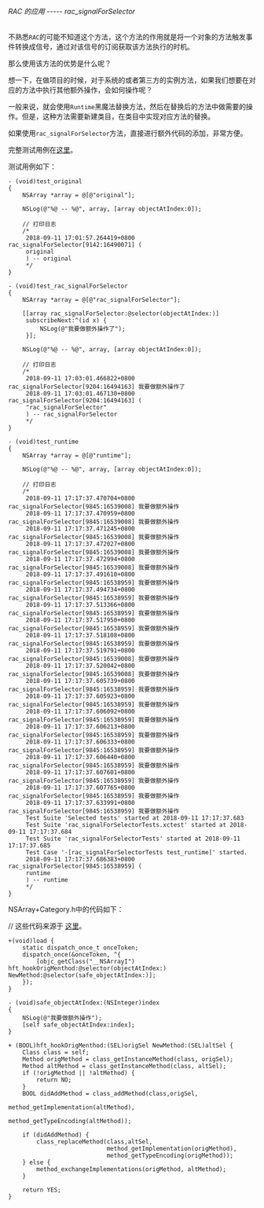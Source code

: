 ###### RAC 的应用 ----- rac_signalForSelector
不熟悉`RAC`的可能不知道这个方法，这个方法的作用就是将一个对象的方法触发事件转换成信号，通过对该信号的订阅获取该方法执行的时机。

那么使用该方法的优势是什么呢？

想一下，在做项目的时候，对于系统的或者第三方的实例方法，如果我们想要在对应的方法中执行其他额外操作，会如何操作呢？

一般来说，就会使用`Runtime`黑魔法替换方法，然后在替换后的方法中做需要的操作。但是，这种方法需要新建类目，在类目中实现对应方法的替换。

如果使用`rac_signalForSelector`方法，直接进行额外代码的添加，非常方便。


完整测试用例在[这里]()。

测试用例如下：

    - (void)test_original
    {
        NSArray *array = @[@"original"];
    
        NSLog(@"%@ -- %@", array, [array objectAtIndex:0]);
    
        // 打印日志
        /*
         2018-09-11 17:01:57.264419+0800 rac_signalForSelector[9142:16490071] (
         original
         ) -- original
         */
    }
    
    - (void)test_rac_signalForSelector
    {
        NSArray *array = @[@"rac_signalForSelector"];
    
        [[array rac_signalForSelector:@selector(objectAtIndex:)]
         subscribeNext:^(id x) {
             NSLog(@"我要做额外操作了");
         }];
    
        NSLog(@"%@ -- %@", array, [array objectAtIndex:0]);
    
        // 打印日志
        /*
         2018-09-11 17:03:01.466822+0800 rac_signalForSelector[9204:16494163] 我要做额外操作了
         2018-09-11 17:03:01.467130+0800 rac_signalForSelector[9204:16494163] (
         "rac_signalForSelector"
         ) -- rac_signalForSelector
         */
    }
    
    - (void)test_runtime
    {
        NSArray *array = @[@"runtime"];
        
        NSLog(@"%@ -- %@", array, [array objectAtIndex:0]);
        
        // 打印日志
        /*
         2018-09-11 17:17:37.470704+0800 rac_signalForSelector[9845:16539008] 我要做额外操作
         2018-09-11 17:17:37.470959+0800 rac_signalForSelector[9845:16539008] 我要做额外操作
         2018-09-11 17:17:37.471245+0800 rac_signalForSelector[9845:16539008] 我要做额外操作
         2018-09-11 17:17:37.472027+0800 rac_signalForSelector[9845:16539008] 我要做额外操作
         2018-09-11 17:17:37.472994+0800 rac_signalForSelector[9845:16539008] 我要做额外操作
         2018-09-11 17:17:37.491610+0800 rac_signalForSelector[9845:16538959] 我要做额外操作
         2018-09-11 17:17:37.494734+0800 rac_signalForSelector[9845:16538959] 我要做额外操作
         2018-09-11 17:17:37.513366+0800 rac_signalForSelector[9845:16538959] 我要做额外操作
         2018-09-11 17:17:37.517950+0800 rac_signalForSelector[9845:16538959] 我要做额外操作
         2018-09-11 17:17:37.518108+0800 rac_signalForSelector[9845:16538959] 我要做额外操作
         2018-09-11 17:17:37.519791+0800 rac_signalForSelector[9845:16539008] 我要做额外操作
         2018-09-11 17:17:37.520042+0800 rac_signalForSelector[9845:16539008] 我要做额外操作
         2018-09-11 17:17:37.605739+0800 rac_signalForSelector[9845:16538959] 我要做额外操作
         2018-09-11 17:17:37.605923+0800 rac_signalForSelector[9845:16538959] 我要做额外操作
         2018-09-11 17:17:37.606092+0800 rac_signalForSelector[9845:16538959] 我要做额外操作
         2018-09-11 17:17:37.606213+0800 rac_signalForSelector[9845:16538959] 我要做额外操作
         2018-09-11 17:17:37.606333+0800 rac_signalForSelector[9845:16538959] 我要做额外操作
         2018-09-11 17:17:37.606440+0800 rac_signalForSelector[9845:16538959] 我要做额外操作
         2018-09-11 17:17:37.607601+0800 rac_signalForSelector[9845:16538959] 我要做额外操作
         2018-09-11 17:17:37.607765+0800 rac_signalForSelector[9845:16538959] 我要做额外操作
         2018-09-11 17:17:37.633991+0800 rac_signalForSelector[9845:16538959] 我要做额外操作
         Test Suite 'Selected tests' started at 2018-09-11 17:17:37.683
         Test Suite 'rac_signalForSelectorTests.xctest' started at 2018-09-11 17:17:37.684
         Test Suite 'rac_signalForSelectorTests' started at 2018-09-11 17:17:37.685
         Test Case '-[rac_signalForSelectorTests test_runtime]' started.
         2018-09-11 17:17:37.686383+0800 rac_signalForSelector[9845:16538959] (
         runtime
         ) -- runtime
         */
    }

NSArray+Category.h中的代码如下：

// 这些代码来源于 [这里](https://www.jianshu.com/p/aae1411b9cdc)。
    
    +(void)load {
        static dispatch_once_t onceToken;
        dispatch_once(&onceToken, ^{
            [objc_getClass("__NSArrayI") hft_hookOrigMenthod:@selector(objectAtIndex:) NewMethod:@selector(safe_objectAtIndex:)];
        });
    }
    
    - (void)safe_objectAtIndex:(NSInteger)index
    {
        NSLog(@"我要做额外操作");
        [self safe_objectAtIndex:index];
    }
    
    + (BOOL)hft_hookOrigMenthod:(SEL)origSel NewMethod:(SEL)altSel {
        Class class = self;
        Method origMethod = class_getInstanceMethod(class, origSel);
        Method altMethod = class_getInstanceMethod(class, altSel);
        if (!origMethod || !altMethod) {
            return NO;
        }
        BOOL didAddMethod = class_addMethod(class,origSel,
                                            method_getImplementation(altMethod),
                                            method_getTypeEncoding(altMethod));
        
        if (didAddMethod) {
            class_replaceMethod(class,altSel,
                                method_getImplementation(origMethod),
                                method_getTypeEncoding(origMethod));
        } else {
            method_exchangeImplementations(origMethod, altMethod);
        }
        
        return YES;
    }


